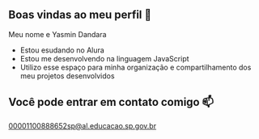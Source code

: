 ## Boas vindas ao meu perfil 🖤

Meu nome e Yasmin Dandara

- Estou esudando no Alura
- Estou me desenvolvendo na linguagem JavaScript
- Utilizo esse espaço para minha organização e compartilhamento dos meu projetos desenvolvidos

## Você pode entrar em contato comigo 📫

00001100888652sp@al.educacao.sp.gov.br

  


